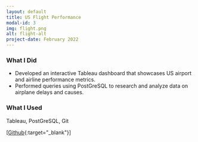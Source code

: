 ```yaml
---
layout: default
title: US Flight Performance
modal-id: 3
img: flight.png
alt: flight-alt
project-date: February 2022
---
```


### What I Did
- Developed an interactive Tableau dashboard that showcases US airport and airline performance metrics.
- Performed queries using PostGreSQL to research and analyze data on airplane delays and causes.

### What I Used
Tableau, PostGreSQL, Git

[[Github](https://github.com/j3li/US-Flight-Performance){:target="_blank"}]
